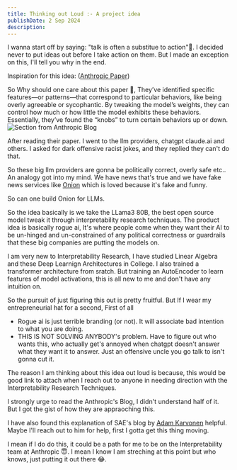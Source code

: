 ```yaml
---
title: Thinking out Loud :- A project idea
publishDate: 2 Sep 2024
description:
---
```


I wanna start off by saying: "talk is often a substitue to action"🫥.
I decided never to put ideas out before I take action on them. But I made an exception on this, I'll tell you why in the end.

Inspiration for this idea: ([Anthropic Paper](https://www.anthropic.com/news/mapping-mind-language-model))

So Why should one care about this paper 🍄,
They’ve identified specific features—or patterns—that correspond to particular behaviors, like being overly agreeable or sycophantic. By tweaking the model’s weights, they can control how much or how little the model exhibits these behaviors. Essentially, they’ve found the “knobs” to turn certain behaviors up or down.
![Section from Anthropic Blog](/anthropic_blog.png)

After reading their paper. I went to the llm providers, chatgpt claude.ai and others. I asked for dark offensive racist jokes, and they replied they can't do that.

So these big llm providers are gonna be politically correct, overly safe etc..
An analogy got into my mind. We have news that's true and we have fake news services like [Onion](https://theonion.com/) which is loved because it's fake and funny.

So can one build Onion for LLMs.

So the idea basically is we take the LLama3 80B, the best open source model tweak it through interpretability research techniques.
The product idea is basically rogue ai, It's where people come when they want their AI to be un-hinged and un-constrained of any political correctness or guardrails that these big companies are putting the models on.

I am very new to Interpretability Research, I have studied Linear Algebra and these Deep Learnign Architectures in College. I also trained a transformer architecture from sratch. But training an AutoEncoder to learn features of model activations, this is all new to me and don't have any intuition on.

So the pursuit of just figuring this out is pretty fruitful. But If I wear my entrepreneurial hat for a second, First of all 
- Rogue ai is just terrible branding (or not). It will associate bad intention to what you are doing. 
- THIS IS NOT SOLVING ANYBODY's problem. Have to figure out who wants this, who actually get's annoyed when chatgpt doesn't answer what they want it to answer.
Just an offensive uncle you go talk to isn't gonna cut it.

The reason I am thinking about this idea out loud is because, this would be good link to attach when I reach out to anyone in needing direction with the Interpretability Research Techniques.

I strongly urge to read the Anthropic's Blog, I didn't understand half of it. But I got the gist of how they are appraoching this.

I have also found this explanation of SAE's blog by [Adam Karvonen](https://adamkarvonen.github.io/machine_learning/2024/06/11/sae-intuitions.html) helpful. Maybe I'll reach out to him for help, first I gotta get this thing moving.

I mean if I do do this, it could be a path for me to be on the Interpretability team at Anthropic 😇. I mean I know I am streching at this point but who knows, just putting it out there 😂.
